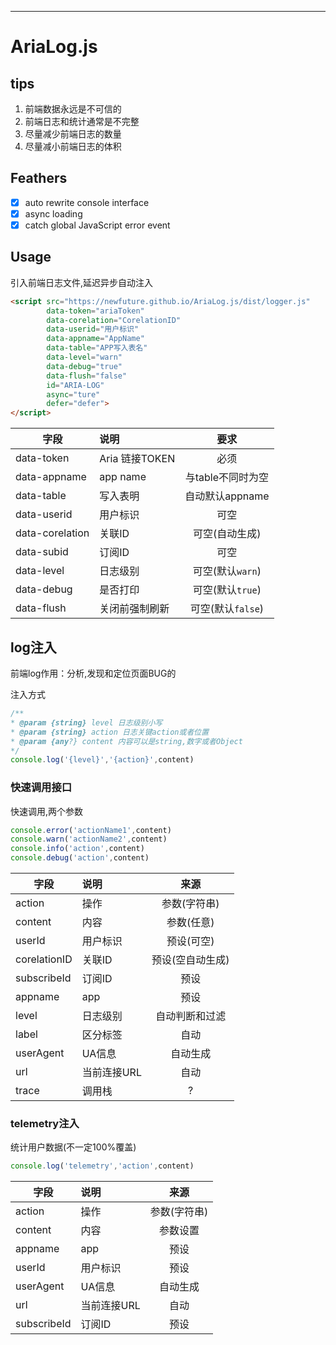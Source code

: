 ---

# AriaLog.js

## tips

1. 前端数据永远是不可信的
2. 前端日志和统计通常是不完整
3. 尽量减少前端日志的数量
4. 尽量减小前端日志的体积

## Feathers
* [x] auto rewrite console interface
* [x] async loading 
* [x] catch global JavaScript error event

## Usage
引入前端日志文件,延迟异步自动注入
```html
<script src="https://newfuture.github.io/AriaLog.js/dist/logger.js"
        data-token="ariaToken"
        data-corelation="CorelationID"
        data-userid="用户标识"
        data-appname="AppName"
        data-table="APP写入表名"
        data-level="warn"
        data-debug="true"
        data-flush="false"
        id="ARIA-LOG"
        async="ture"
        defer="defer">
</script>
```

| 字段            | 说明           | 要求              |
| --------------- | :------------- | :---------------: |
| data-token      | Aria 链接TOKEN | 必须              |
| data-appname    | app name       | 与table不同时为空 |
| data-table      | 写入表明       | 自动默认appname   |
| data-userid     | 用户标识       | 可空              |
| data-corelation | 关联ID         | 可空(自动生成)    |
| data-subid      | 订阅ID         | 可空              |
| data-level      | 日志级别       | 可空(默认`warn`)  |
| data-debug      | 是否打印       | 可空(默认`true`)  |
| data-flush      | 关闭前强制刷新 | 可空(默认`false`) |


## log注入
前端log作用：分析,发现和定位页面BUG的

注入方式
```js
/**
* @param {string} level 日志级别小写
* @param {string} action 日志关键action或者位置
* @param {any?} content 内容可以是string,数字或者Object
*/
console.log('{level}','{action}',content)
```

### 快速调用接口
快速调用,两个参数
```js
console.error('actionName1',content)
console.warn('actionName2',content)
console.info('action',content)
console.debug('action',content)
```

| 字段         | 说明        | 来源             |
| ------------ | :---------- | :--------------: |
| action       | 操作        | 参数(字符串)     |
| content      | 内容        | 参数(任意)       |
| userId       | 用户标识    | 预设(可空)       |
| corelationID | 关联ID      | 预设(空自动生成) |
| subscribeId  | 订阅ID      | 预设             |
| appname      | app         | 预设             |
| level        | 日志级别    | 自动判断和过滤   |
| label        | 区分标签    | 自动             |
| userAgent    | UA信息      | 自动生成         |
| url          | 当前连接URL | 自动             |
| trace        | 调用栈      | ?                |


### telemetry注入
统计用户数据(不一定100%覆盖)
```js
console.log('telemetry','action',content)
```

| 字段        | 说明        | 来源         |
| ----------- | :---------- | :----------: |
| action      | 操作        | 参数(字符串) |
| content     | 内容        | 参数设置     |
| appname     | app         | 预设         |
| userId      | 用户标识    | 预设         |
| userAgent   | UA信息      | 自动生成     |
| url         | 当前连接URL | 自动         |
| subscribeId | 订阅ID      | 预设         |
